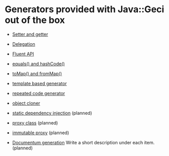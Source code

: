 # Generators provided with Java::Geci out of the box

* [Setter and getter](ACCESSOR.md)
* [Delegation](DELEGATOR.md)
* [Fluent API](FLUENT.md)
* [equals() and hashCode()](EQUALS.md)
* [toMap() and fromMap()](MAPPER.md)
* [template based generator](TEMPLATED.md)
* [repeated code generator](REPEATED.md)
* [object cloner](CLONER.md)
* [static dependency injection](INJECT.md) (planned)
* [proxy class](PROXY.md) (planned)
* [immutable proxy](IMMUTATOR.md) (planned)

* [Documentum generation](DOCUGEN.md)
Write a short description under each item. (planned) 
